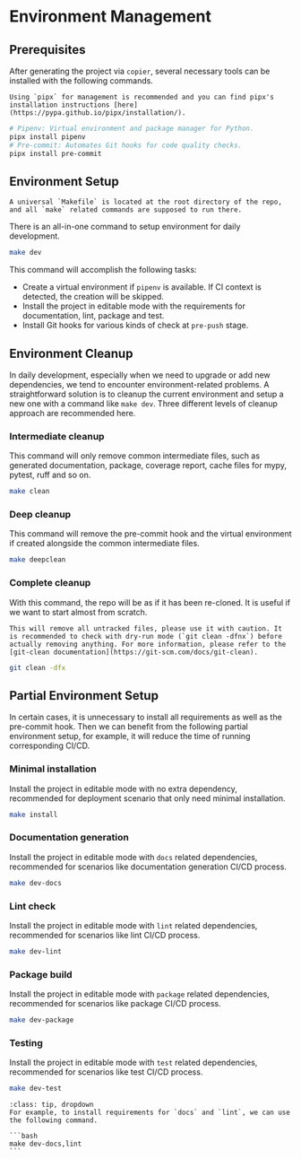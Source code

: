 # Environment Management

## Prerequisites

After generating the project via `copier`, several necessary tools can be installed with the following commands.

```{note}
Using `pipx` for management is recommended and you can find pipx's installation instructions [here](https://pypa.github.io/pipx/installation/).
```

```bash
# Pipenv: Virtual environment and package manager for Python.
pipx install pipenv
# Pre-commit: Automates Git hooks for code quality checks.
pipx install pre-commit
```

## Environment Setup

```{note}
A universal `Makefile` is located at the root directory of the repo, and all `make` related commands are supposed to run there.
```

There is an all-in-one command to setup environment for daily development.

```bash
make dev
```

This command will accomplish the following tasks:

- Create a virtual environment if `pipenv` is available. If CI context is detected, the creation will be skipped.
- Install the project in editable mode with the requirements for documentation, lint, package and test.
- Install Git hooks for various kinds of check at `pre-push` stage.

## Environment Cleanup

In daily development, especially when we need to upgrade or add new dependencies, we tend to encounter environment-related problems. A straightforward solution is to cleanup the current environment and setup a new one with a command like `make dev`. Three different levels of cleanup approach are recommended here.

### Intermediate cleanup

This command will only remove common intermediate files, such as generated documentation, package, coverage report, cache files for mypy, pytest, ruff and so on.

```bash
make clean
```

### Deep cleanup

This command will remove the pre-commit hook and the virtual environment if created alongside the common intermediate files.

```bash
make deepclean
```

### Complete cleanup

With this command, the repo will be as if it has been re-cloned. It is useful if we want to start almost from scratch.

```{caution}
This will remove all untracked files, please use it with caution. It is recommended to check with dry-run mode (`git clean -dfnx`) before actually removing anything. For more information, please refer to the [git-clean documentation](https://git-scm.com/docs/git-clean).
```

```bash
git clean -dfx
```

## Partial Environment Setup

In certain cases, it is unnecessary to install all requirements as well as the pre-commit hook.
Then we can benefit from the following partial environment setup, for example, it will reduce the time of running corresponding CI/CD.

### Minimal installation

Install the project in editable mode with no extra dependency,
recommended for deployment scenario that only need minimal installation.

```bash
make install
```

### Documentation generation

Install the project in editable mode with `docs` related dependencies,
recommended for scenarios like documentation generation CI/CD process.

```bash
make dev-docs
```

### Lint check

Install the project in editable mode with `lint` related dependencies,
recommended for scenarios like lint CI/CD process.

```bash
make dev-lint
```

### Package build

Install the project in editable mode with `package` related dependencies,
recommended for scenarios like package CI/CD process.

```bash
make dev-package
```

### Testing

Install the project in editable mode with `test` related dependencies,
recommended for scenarios like test CI/CD process.

```bash
make dev-test
```

````{admonition} Install a combination of the optional dependencies
:class: tip, dropdown
For example, to install requirements for `docs` and `lint`, we can use the following command.

```bash
make dev-docs,lint
```
````
